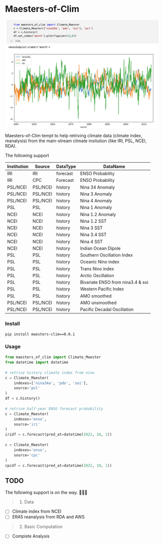 # Maesters-of-Clim

![](./static/maesters_of_clim.jpg)

Maesters-of-Clim tempt to help retriving climate data (climate index, reanalysis) from the main-stream climate insitution (like IRI, PSL, NCEI, RDA). 

The following support

|Institution|Source|DataType|DataName|
|--|--|--|--|
|IRI|IRI|forecast|ENSO Probability|
|IRI|CPC|Forecast|ENSO Probability|
|PSL/NCEI|PSL/NCEI|history|Nina 34 Anomaly|
|PSL/NCEI|PSL/NCEI|history|Nina 3 Anomaly|
|PSL/NCEI|PSL/NCEI|history|Nina 4 Anomaly|
|PSL|PSL|history|Nina 1 Anomaly|
|NCEI|NCEI|history|Nina 1.2 Anomaly|
|NCEI|NCEI|history|Nina 1.2 SST|
|NCEI|NCEI|history|Nina 3 SST|
|NCEI|NCEI|history|Nina 3.4 SST|
|NCEI|NCEI|history|Nina 4 SST|
|NCEI|NCEI|history|Indian Ocean Dipole|
|PSL|PSL|history|Southern Oscillation Index|
|PSL|PSL|history|Oceanic Nino index|
|PSL|PSL|history|Trans Nino index|
|PSL|PSL|history|Arctic Oscillation|
|PSL|PSL|history|Bivariate ENSO from nina3.4 & soi|
|PSL|PSL|history|Western Pacific Index|
|PSL|PSL|history|AMO smoothed|
|PSL/NCEI|PSL/NCEI|history|AMO unsmoothed|
|PSL/NCEI|PSL/NCEI|history|Pacific Decadal Oscillation|


### Install
```shell
pip install maesters-clim==0.0.1
```

### Usage
```python
from maesters_of_clim import Climate_Maester
from datetime import datetime

# retrive history climate index from nina
c = Climate_Maester(
    indexes=['nina34a', 'pdo', 'soi'],
    source='psl'
)
df = c.history()

# retrive half-year ENSO forecast probability
c = Climate_Maester(
    indexes='enso',
    source='iri'
)
iridf = c.forecast(pred_at=datetime(2022, 10, 1))

c = Climate_Maester(
    indexes='enso',
    source='cpc'
)
cpcdf = c.forecast(pred_at=datetime(2022, 10, 1))
```

## TODO

The following support is on the way. 🚀🚀🚀
> 1. Data
- [ ] Climate index from NCEI
- [ ] ERA5 reanalysis from RDA and AWS

> 2. Basic Computation
- [ ] Compiste Analysis


